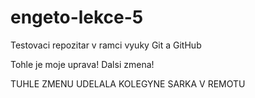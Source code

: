 # engeto-lekce-5
Testovaci repozitar v ramci vyuky Git a GitHub

Tohle je moje uprava!
Dalsi zmena!

TUHLE ZMENU UDELALA KOLEGYNE SARKA V REMOTU

